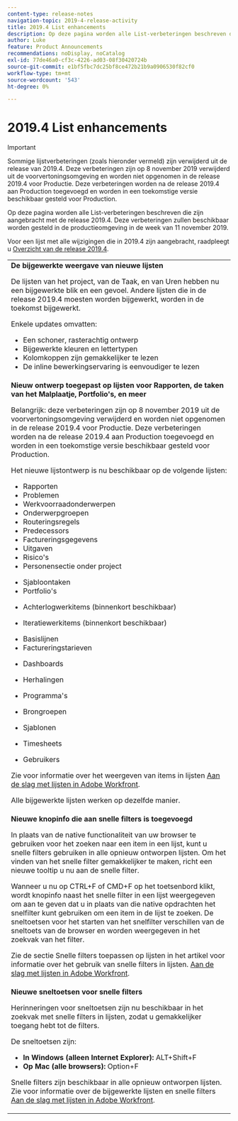 ```yaml
---
content-type: release-notes
navigation-topic: 2019-4-release-activity
title: 2019.4 List enhancements
description: Op deze pagina worden alle List-verbeteringen beschreven die zijn aangebracht met de release 2019.4. Deze verbeteringen zullen beschikbaar worden gesteld in de productieomgeving in de week van 11 november 2019.
author: Luke
feature: Product Announcements
recommendations: noDisplay, noCatalog
exl-id: 77de46a0-cf3c-4226-ad03-08f30420724b
source-git-commit: e1bf5fbc7dc25bf8ce472b21b9a0906530f82cf0
workflow-type: tm+mt
source-wordcount: '543'
ht-degree: 0%

---
```


# 2019.4 List enhancements

>[!IMPORTANT]
>
>Sommige lijstverbeteringen (zoals hieronder vermeld) zijn verwijderd uit de release van 2019.4. Deze verbeteringen zijn op 8 november 2019 verwijderd uit de voorvertoningsomgeving en worden niet opgenomen in de release 2019.4 voor Productie. Deze verbeteringen worden na de release 2019.4 aan Production toegevoegd en worden in een toekomstige versie beschikbaar gesteld voor Production.

Op deze pagina worden alle List-verbeteringen beschreven die zijn aangebracht met de release 2019.4. Deze verbeteringen zullen beschikbaar worden gesteld in de productieomgeving in de week van 11 november 2019.

Voor een lijst met alle wijzigingen die in 2019.4 zijn aangebracht, raadpleegt u [Overzicht van de release 2019.4](../../../../product-announcements/product-releases/quarterly-release-archive/2019.4-release-activity/2019-4-release-activity-overview.md).

<table style="table-layout:auto"> 
 <col> 
 <tbody> 
  <tr> 
   <td><strong>De bijgewerkte weergave van nieuwe lijsten</strong> <p>De lijsten van het project, van de Taak, en van Uren hebben nu een bijgewerkte blik en een gevoel. Andere lijsten die in de release 2019.4 moesten worden bijgewerkt, worden in de toekomst bijgewerkt.</p> <p>Enkele updates omvatten:</p> 
    <ul> 
     <li>Een schoner, rasterachtig ontwerp</li> 
     <li>Bijgewerkte kleuren en lettertypen</li> 
     <li>Kolomkoppen zijn gemakkelijker te lezen</li> 
     <li>De inline bewerkingservaring is eenvoudiger te lezen</li> 
    </ul> </td> 
  </tr> 
  <tr> 
   <td><strong>Nieuw ontwerp toegepast op lijsten voor Rapporten, de taken van het Malplaatje, Portfolio's, en meer</strong> <p>Belangrijk: deze verbeteringen zijn op 8 november 2019 uit de voorvertoningsomgeving verwijderd en worden niet opgenomen in de release 2019.4 voor Productie. Deze verbeteringen worden na de release 2019.4 aan Production toegevoegd en worden in een toekomstige versie beschikbaar gesteld voor Production.</p> <p>Het nieuwe lijstontwerp is nu beschikbaar op de volgende lijsten:</p> 
    <ul> 
     <li>Rapporten </li> 
     <li>Problemen</li> 
     <li>Werkvoorraadonderwerpen </li> 
     <li>Onderwerpgroepen </li> 
     <li>Routeringsregels </li> 
     <li>Predecessors </li> 
     <li>Factureringsgegevens </li> 
     <li>Uitgaven </li> 
     <li>Risico's </li> 
     <li>Personensectie onder project </li> 
    </ul> 
    <ul> 
     <li>Sjabloontaken </li> 
     <li>Portfolio's </li> 
     <li> <p>Achterlogwerkitems (binnenkort beschikbaar)</p> </li> 
     <li> <p>Iteratiewerkitems (binnenkort beschikbaar) </p> </li> 
     <li>Basislijnen </li> 
     <li>Factureringstarieven </li> 
     <li> <p>Dashboards </p> </li> 
     <li> <p>Herhalingen </p> </li> 
     <li> <p>Programma's </p> </li> 
     <li> <p>Brongroepen </p> </li> 
     <li> <p>Sjablonen </p> </li> 
     <li> <p>Timesheets </p> </li> 
     <li> <p>Gebruikers </p> </li> 
    </ul> <p>Zie voor informatie over het weergeven van items in lijsten <a href="../../../../workfront-basics/navigate-workfront/use-lists/view-items-in-a-list.md" class="MCXref xref" xrefformat="{para}">Aan de slag met lijsten in Adobe Workfront</a>.</p> <p>Alle bijgewerkte lijsten werken op dezelfde manier. </p> </td> 
  </tr> 
  <tr> 
   <td> 
    <div> 
     <strong>Nieuwe knopinfo die aan snelle filters is toegevoegd</strong> 
     <p> In plaats van de native functionaliteit van uw browser te gebruiken voor het zoeken naar een item in een lijst, kunt u snelle filters gebruiken in alle opnieuw ontworpen lijsten. Om het vinden van het snelle filter gemakkelijker te maken, richt een nieuwe tooltip u nu aan de snelle filter.</p> 
     <p>Wanneer u nu op CTRL+F of CMD+F op het toetsenbord klikt, wordt knopinfo naast het snelle filter in een lijst weergegeven om aan te geven dat u in plaats van die native opdrachten het snelfilter kunt gebruiken om een item in de lijst te zoeken. De sneltoetsen voor het starten van het snelfilter verschillen van de sneltoets van de browser en worden weergegeven in het zoekvak van het filter.</p> 
     <p>Zie de sectie Snelle filters toepassen op lijsten in het artikel voor informatie over het gebruik van snelle filters in lijsten. <a href="../../../../workfront-basics/navigate-workfront/use-lists/view-items-in-a-list.md" class="MCXref xref" xrefformat="{para}">Aan de slag met lijsten in Adobe Workfront</a>.</p> 
    </div> </td> 
  </tr> 
  <tr> 
   <td> 
    <div> 
     <strong>Nieuwe sneltoetsen voor snelle filters</strong> 
     <p>Herinneringen voor sneltoetsen zijn nu beschikbaar in het zoekvak met snelle filters in lijsten, zodat u gemakkelijker toegang hebt tot de filters. </p> 
     <p>De sneltoetsen zijn:</p> 
     <ul> 
      <li><strong>In Windows (alleen Internet Explorer):</strong> ALT+Shift+F</li> 
      <li><strong>Op Mac (alle browsers):</strong> Option+F</li> 
     </ul> 
     <p>Snelle filters zijn beschikbaar in alle opnieuw ontworpen lijsten. Zie voor informatie over de bijgewerkte lijsten en snelle filters <a href="../../../../workfront-basics/navigate-workfront/use-lists/view-items-in-a-list.md" class="MCXref xref" xrefformat="{para}">Aan de slag met lijsten in Adobe Workfront</a>.</p>
    </div> </td> 
  </tr> 
 </tbody> 
</table>
